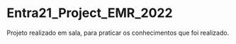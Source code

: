# Entra21_Project_EMR_2022
Projeto realizado em sala, para praticar os conhecimentos que foi realizado. 
